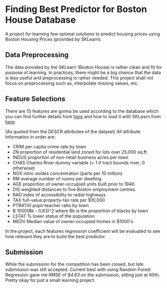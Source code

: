 # Finding Best Predictor for Boston House Database

A project for learning few optimal solutions to predict housing prices using Boston Housing Prices (provided by SKLearn).

## Data Preprocessing

The data provided by the SKLearn (Boston House) is rather clean and fit for purpose of learning. In practices, there might be a big chance that the data is less useful and preprocessing is rather needed. This project shall not focus on preprocessing such as, interpolate missing values, etc.

## Feature Selections

There are 13 features are gonna be used according to the database which you can find further details from [here](https://www.kaggle.com/c/boston-housing) and how to load it with SKLearn from [here](http://scikit-learn.org/stable/modules/generated/sklearn.datasets.load_boston.html#sklearn.datasets.load_boston).

(As quoted from the DESCR attributes of the dataset) All attribute Information in order are:
* CRIM     per capita crime rate by town
* ZN       proportion of residential land zoned for lots over 25,000 sq.ft.
* INDUS    proportion of non-retail business acres per town
* CHAS     Charles River dummy variable (= 1 if tract bounds river; 0 otherwise)
* NOX      nitric oxides concentration (parts per 10 million)
* RM       average number of rooms per dwelling
* AGE      proportion of owner-occupied units built prior to 1940
* DIS      weighted distances to five Boston employment centres
* RAD      index of accessibility to radial highways
* TAX      full-value property-tax rate per $10,000
* PTRATIO  pupil-teacher ratio by town
* B        1000(Bk - 0.63)^2 where Bk is the proportion of blacks by town
* LSTAT    % lower status of the population
* MEDV     Median value of owner-occupied homes in $1000's

In the project, each features regression coefficient will be evaluated to see how relevant they are to build the best predictor.

## Submission

While the submission for the competition has been closed, but late submission was still accepted. Current best with using Random Forest Regression gave me *RMSE* of *$4.63* on the submission, sitting just at 60th. Pretty okay for just a small learning project.

